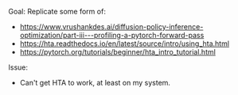 Goal: Replicate some form of:
- https://www.vrushankdes.ai/diffusion-policy-inference-optimization/part-iii---profiling-a-pytorch-forward-pass
- https://hta.readthedocs.io/en/latest/source/intro/using_hta.html
- https://pytorch.org/tutorials/beginner/hta_intro_tutorial.html

Issue:
- Can't get HTA to work, at least on my system.
